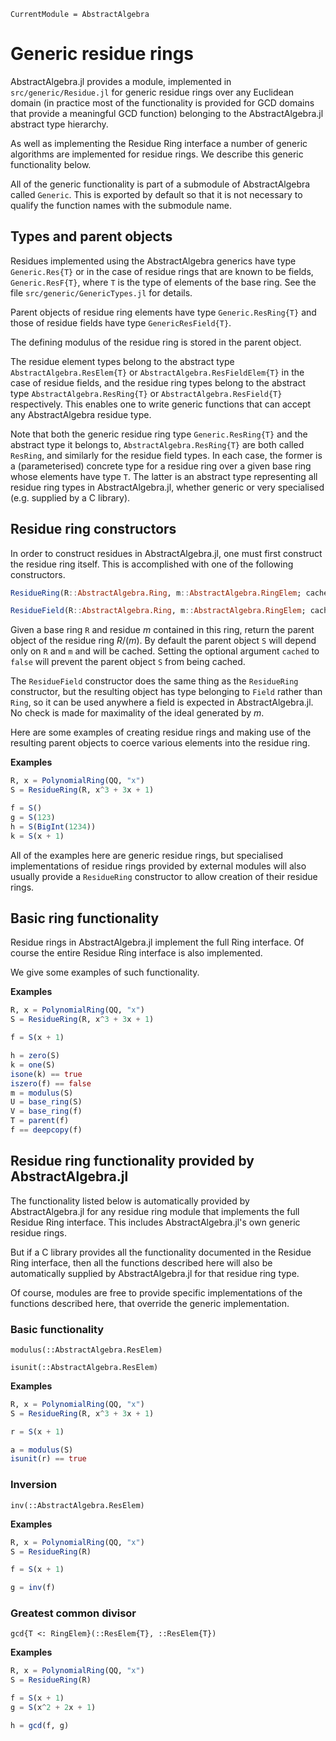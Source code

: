 ```@meta
CurrentModule = AbstractAlgebra
```

# Generic residue rings

AbstractAlgebra.jl provides a module, implemented in `src/generic/Residue.jl` for
generic residue rings over any Euclidean domain (in practice most of the functionality
is provided for GCD domains that provide a meaningful GCD function) belonging to the
AbstractAlgebra.jl abstract type hierarchy.

As well as implementing the Residue Ring interface a number of generic algorithms are
implemented for residue rings. We describe this generic functionality below.

All of the generic functionality is part of a submodule of AbstractAlgebra called
`Generic`. This is exported by default so that it is not necessary to qualify the
function names with the submodule name.

## Types and parent objects

Residues implemented using the AbstractAlgebra generics have type `Generic.Res{T}`
or in the case of residue rings that are known to be fields, `Generic.ResF{T}`, where
`T` is the type of elements of the base ring. See the file `src/generic/GenericTypes.jl`
for details.

Parent objects of residue ring elements have type `Generic.ResRing{T}` and those of
residue fields have type `GenericResField{T}`.

The defining modulus of the residue ring is stored in the parent object.

The residue element types belong to the abstract type `AbstractAlgebra.ResElem{T}`
or `AbstractAlgebra.ResFieldElem{T}` in the case of residue fields, and the residue
ring types belong to the abstract type `AbstractAlgebra.ResRing{T}` or
`AbstractAlgebra.ResField{T}` respectively. This enables one to write generic functions
that can accept any AbstractAlgebra residue type.

Note that both the generic residue ring type `Generic.ResRing{T}` and the abstract
type it belongs to, `AbstractAlgebra.ResRing{T}` are both called `ResRing`, and 
similarly for the residue field types. In each case, the  former is a (parameterised)
concrete type for a residue ring over a given base ring whose elements have type `T`.
The latter is an abstract type representing all residue ring types in 
AbstractAlgebra.jl, whether generic or very specialised (e.g. supplied by a C library).

## Residue ring constructors

In order to construct residues in AbstractAlgebra.jl, one must first construct the
residue ring itself. This is accomplished with one of the following constructors.

```julia
ResidueRing(R::AbstractAlgebra.Ring, m::AbstractAlgebra.RingElem; cached::Bool = true)
```
```julia
ResidueField(R::AbstractAlgebra.Ring, m::AbstractAlgebra.RingElem; cached::Bool = true)
```

Given a base ring `R` and residue $m$ contained in this ring, return the parent object
of the residue ring $R/(m)$. By default the parent object `S` will depend only on `R`
and `m` and will be cached. Setting the optional argument `cached` to `false` will
prevent the parent object `S` from being cached.

The `ResidueField` constructor does the same thing as the `ResidueRing` constructor,
but the resulting object has type belonging to `Field` rather than `Ring`, so it can
be used anywhere a field is expected in AbstractAlgebra.jl. No check is made for
maximality of the ideal generated by $m$.

Here are some examples of creating residue rings and making use of the
resulting parent objects to coerce various elements into the residue ring.

**Examples**

```julia
R, x = PolynomialRing(QQ, "x")
S = ResidueRing(R, x^3 + 3x + 1)

f = S()
g = S(123)
h = S(BigInt(1234))
k = S(x + 1)
```

All of the examples here are generic residue rings, but specialised implementations
of residue rings provided by external modules will also usually provide a
`ResidueRing` constructor to allow creation of their residue rings.

## Basic ring functionality

Residue rings in AbstractAlgebra.jl implement the full Ring interface. Of course
the entire Residue Ring interface is also implemented.

We give some examples of such functionality.

**Examples**

```julia
R, x = PolynomialRing(QQ, "x")
S = ResidueRing(R, x^3 + 3x + 1)

f = S(x + 1)

h = zero(S)
k = one(S)
isone(k) == true
iszero(f) == false
m = modulus(S)
U = base_ring(S)
V = base_ring(f)
T = parent(f)
f == deepcopy(f)
```

## Residue ring functionality provided by AbstractAlgebra.jl

The functionality listed below is automatically provided by AbstractAlgebra.jl for
any residue ring module that implements the full Residue Ring interface.
This includes AbstractAlgebra.jl's own generic residue rings.

But if a C library provides all the functionality documented in the Residue Ring
interface, then all the functions described here will also be automatically supplied by
AbstractAlgebra.jl for that residue ring type.

Of course, modules are free to provide specific implementations of the functions
described here, that override the generic implementation.

### Basic functionality

```@docs
modulus(::AbstractAlgebra.ResElem)
```

```@docs
isunit(::AbstractAlgebra.ResElem)
```

**Examples**

```julia
R, x = PolynomialRing(QQ, "x")
S = ResidueRing(R, x^3 + 3x + 1)

r = S(x + 1)

a = modulus(S)
isunit(r) == true
```

### Inversion

```@docs
inv(::AbstractAlgebra.ResElem)
```

**Examples**

```julia
R, x = PolynomialRing(QQ, "x")
S = ResidueRing(R)

f = S(x + 1)

g = inv(f)
```

### Greatest common divisor

```@docs
gcd{T <: RingElem}(::ResElem{T}, ::ResElem{T})
```

**Examples**

```julia
R, x = PolynomialRing(QQ, "x")
S = ResidueRing(R)

f = S(x + 1)
g = S(x^2 + 2x + 1)

h = gcd(f, g)
```

